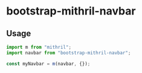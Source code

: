 # bootstrap-mithril-navbar

## Usage

```javascript
import m from "mithril";
import navbar from "bootstrap-mithril-navbar";

const myNavbar = m(navbar, {});
```
